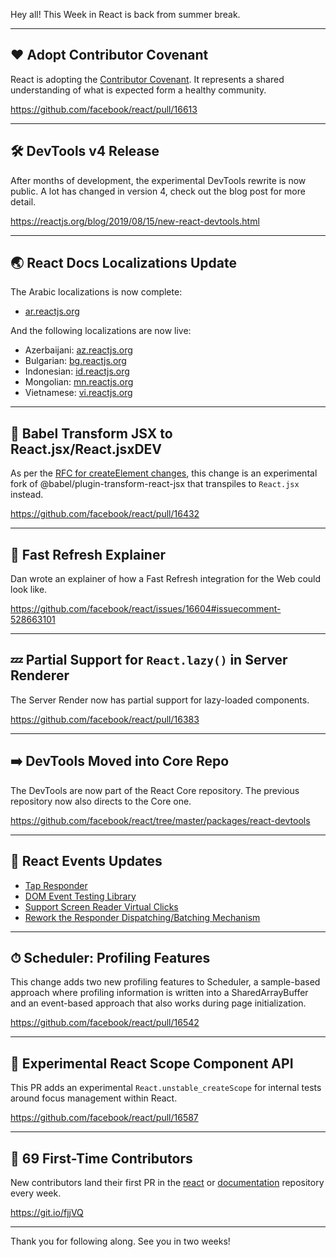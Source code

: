 Hey all! This Week in React is back from summer break.

---

## ❤️ Adopt Contributor Covenant

React is adopting the [Contributor Covenant](https://www.contributor-covenant.org/). It represents a shared understanding of what is expected form a healthy community.

https://github.com/facebook/react/pull/16613

---

## 🛠 DevTools v4 Release

After months of development, the experimental DevTools rewrite is now public. A lot has changed in version 4, check out the blog post for more detail.

https://reactjs.org/blog/2019/08/15/new-react-devtools.html

---

## 🌏 React Docs Localizations Update

The Arabic localizations is now complete:

- [ar.reactjs.org](https://ar.reactjs.org)

And the following localizations are now live:

- Azerbaijani: [az.reactjs.org](https://az.reactjs.org/)
- Bulgarian: [bg.reactjs.org](https://bg.reactjs.org/)
- Indonesian: [id.reactjs.org](https://id.reactjs.org/)
- Mongolian: [mn.reactjs.org](https://mn.reactjs.org/)
- Vietnamese: [vi.reactjs.org](https://vi.reactjs.org/)

---

## 🚀 Babel Transform JSX to React.jsx/React.jsxDEV

As per the [RFC for createElement changes](https://github.com/reactjs/rfcs/pull/107), this change is an experimental fork of @babel/plugin-transform-react-jsx that transpiles to `React.jsx` instead.

https://github.com/facebook/react/pull/16432

---

## 🔄 Fast Refresh Explainer

Dan wrote an explainer of how a Fast Refresh integration for the Web could look like.

https://github.com/facebook/react/issues/16604#issuecomment-528663101

---

## 💤 Partial Support for `React.lazy()` in Server Renderer

The Server Render now has partial support for lazy-loaded components.

https://github.com/facebook/react/pull/16383

---

## ➡️ DevTools Moved into Core Repo

The DevTools are now part of the React Core repository. The previous repository now also directs to the Core one.

https://github.com/facebook/react/tree/master/packages/react-devtools

---

## 🎇 React Events Updates

- [Tap Responder](https://github.com/facebook/react/pull/16628)
- [DOM Event Testing Library](https://github.com/facebook/react/pull/16433)
- [Support Screen Reader Virtual Clicks](https://github.com/facebook/react/pull/16584)
- [Rework the Responder Dispatching/Batching Mechanism](https://github.com/facebook/react/pull/16334)

---

## ⏱ Scheduler: Profiling Features

This change adds two new profiling features to Scheduler, a sample-based approach where profiling information is written into a SharedArrayBuffer and an event-based approach that also works during page initialization.

https://github.com/facebook/react/pull/16542

---

## 🔎 Experimental React Scope Component API

This PR adds an experimental `React.unstable_createScope` for internal tests around focus management within React.

https://github.com/facebook/react/pull/16587

---

## 👏 69 First-Time Contributors

New contributors land their first PR in the [react](https://github.com/facebook/react) or [documentation](https://github.com/reactjs/reactjs.org) repository every week.

https://git.io/fjjVQ

---

Thank you for following along. See you in two weeks!
